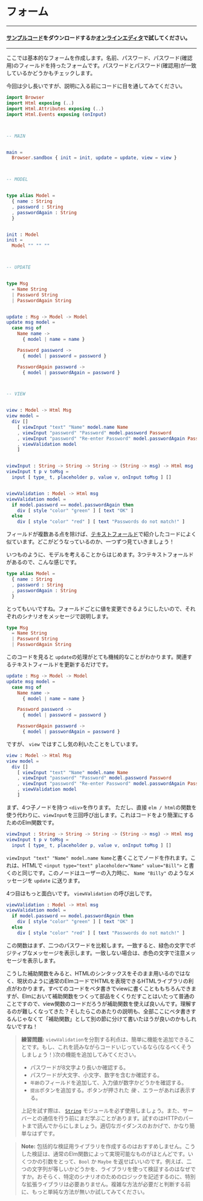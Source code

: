 <!--
# Forms
-->

# フォーム

---

<!--
#### [Clone the code](https://github.com/evancz/elm-architecture-tutorial/) or follow along in the [online editor](https://ellie-app.com/37gWB93n8jJa1).
-->

#### [サンプルコード](https://github.com/evancz/elm-architecture-tutorial/)をダウンロードするか[オンラインエディタ](https://ellie-app.com/37gWB93n8jJa1)で試してください。

---

<!--
Here we will make a rudimentary form. It has a field for your name, a field for your password, and a field to verify that password. We will also do some very simple validation (do the two passwords match?) just because it is simple to add.
-->

ここでは基本的なフォームを作成します。名前、パスワード、パスワード(確認用)のフィールドを持ったフォームです。パスワードとパスワード(確認用)が一致しているかどうかもチェックします。

<!--
The code is a bit longer in this case, but I still think it is valuable to look through it before you get into the description of what is going on.
-->

今回は少し長いですが、説明に入る前にコードに目を通してみてください。


```elm
import Browser
import Html exposing (..)
import Html.Attributes exposing (..)
import Html.Events exposing (onInput)



-- MAIN


main =
  Browser.sandbox { init = init, update = update, view = view }



-- MODEL


type alias Model =
  { name : String
  , password : String
  , passwordAgain : String
  }


init : Model
init =
  Model "" "" ""



-- UPDATE


type Msg
  = Name String
  | Password String
  | PasswordAgain String


update : Msg -> Model -> Model
update msg model =
  case msg of
    Name name ->
      { model | name = name }

    Password password ->
      { model | password = password }

    PasswordAgain password ->
      { model | passwordAgain = password }



-- VIEW


view : Model -> Html Msg
view model =
  div []
    [ viewInput "text" "Name" model.name Name
    , viewInput "password" "Password" model.password Password
    , viewInput "password" "Re-enter Password" model.passwordAgain PasswordAgain
    , viewValidation model
    ]


viewInput : String -> String -> String -> (String -> msg) -> Html msg
viewInput t p v toMsg =
  input [ type_ t, placeholder p, value v, onInput toMsg ] []


viewValidation : Model -> Html msg
viewValidation model =
  if model.password == model.passwordAgain then
    div [ style "color" "green" ] [ text "OK" ]
  else
    div [ style "color" "red" ] [ text "Passwords do not match!" ]
```
<!--
This is pretty similar to our [text field example](text_fields.md), just with more fields. Let's walk through how it came to be!
-->
フィールドが複数ある点を除けば、[テキストフォールド](text_fields.md)で紹介したコードによく似ています。どこがどうなっているのか、一つずつ見ていきましょう！

<!--
As always, you start out by guessing at the `Model`. We know there are going to be three text fields, so let's just go with that:
-->
いつものように、モデルを考えることからはじめます。3つテキストフォールドがあるので、こんな感じです。

```elm
type alias Model =
  { name : String
  , password : String
  , passwordAgain : String
  }
```
<!--
Great, seems reasonable. We expect that each of these fields can be changed separately, so our messages should account for each of those scenarios.
-->

とってもいいですね。フォールドごとに値を変更できるようにしたいので、それぞれのシナリオをメッセージで説明します。

```elm
type Msg
  = Name String
  | Password String
  | PasswordAgain String
```
<!--
This means our `update` is pretty mechanical. Just update the relevant field:
-->

このコードを見ると `update`の処理がとても機械的なことがわかります。関連するテキストフィールドを更新するだけです。

```elm
update : Msg -> Model -> Model
update msg model =
  case msg of
    Name name ->
      { model | name = name }

    Password password ->
      { model | password = password }

    PasswordAgain password ->
      { model | passwordAgain = password }
```
<!--
We get a little bit fancier than normal in our `view` though.
-->

ですが、 `view` ではすこし気の利いたことをしています。

```elm
view : Model -> Html Msg
view model =
  div []
    [ viewInput "text" "Name" model.name Name
    , viewInput "password" "Password" model.password Password
    , viewInput "password" "Re-enter Password" model.passwordAgain PasswordAgain
    , viewValidation model
    ]
```
<!--
We start by creating a `<div>` with four child nodes. But instead of using functions from `elm/html` directly, we call Elm functions to make our code more concise! We start with three calls to `viewInput`:
-->

まず、4つ子ノードを持つ `<div>`を作ります。 ただし、直接 `elm / html`の関数を使う代わりに、`viewInput`を三回呼び出します。これはコードをより簡潔にするためのElm関数です。

```elm
viewInput : String -> String -> String -> (String -> msg) -> Html msg
viewInput t p v toMsg =
  input [ type_ t, placeholder p, value v, onInput toMsg ] []
```
<!--
So `viewInput "text" "Name" model.name Name` can create a node like `<input type="text" placeholder="Name" value="Bill">`. That node will also send messages like `Name "Billy"` to `update` on user input.
-->
`viewInput "text" "Name" model.name Name`と書くことでノードを作れます。これは、HTMLで `<input type="text" placeholder="Name" value="Bill">` と書くのと同じです。このノードはユーザーの入力時に、 `Name "Billy"` のようなメッセージを `update` に送ります。

<!--
The fourth entry is more interesting. It is a call to `viewValidation`:
-->

4つ目はもっと面白いです。 `viewValidation` の呼び出しです。

```elm
viewValidation : Model -> Html msg
viewValidation model =
  if model.password == model.passwordAgain then
    div [ style "color" "green" ] [ text "OK" ]
  else
    div [ style "color" "red" ] [ text "Passwords do not match!" ]
```
<!--
This function first compares the two passwords. If they match, you get green text and a positive message. If they do not match, you get red text and a helpful message.
-->

この関数はまず、二つのパスワードを比較します。一致すると、緑色の文字でポジティブなメッセージを表示します。一致しない場合は、赤色の文字で注意メッセージを表示します。

<!--
These helper functions begin to show the benefits of having our HTML library be normal Elm code. We _could_ put all that code into our `view`, but making helper functions is totally normal in Elm, even in view code. Is this getting hard to understand? Maybe I can break out a helper function!
-->

こうした補助関数をみると、HTMLのシンタックスをそのまま用いるのではなく、現状のように通常のElmコードでHTMLを表現できるHTMLライブラリの利点がわかります。すべてのコードをベタ書きでviewに書くことももちろんできますが、Elmにおいて補助関数をつくって部品をくくりだすことはいたって普通のことですので、view関数のコードだろうが補助関数を使えば良いんです。理解するのが難しくなってきた？そしたらこのあたりの説明も、全部ここにベタ書きするんじゃなくて「補助関数」として別の節に分けて書いたほうが良いのかもしれないですね！


<!--
> **Exercises:** One cool thing about breaking `viewValidation` out is that it is pretty easy to augment. If you are messing with the code as you read through this (as you should be!) you should try to:
>
>  - Check that the password is longer than 8 characters.
>  - Make sure the password contains upper case, lower case, and numeric characters.
>  - Add an additional field for `age` and check that it is a number.
>  - Add a `Submit` button. Only show errors *after* it has been pressed.
>
> Be sure to use the helpers in the [`String`](https://package.elm-lang.org/packages/elm/core/latest/String) module if you try any of these! Also, we need to learn more before we start talking to servers, so make sure you read all the way to the HTTP part before trying that. It will be significantly easier with proper guidance!
-->

> **練習問題:** `viewValidation`を分割する利点は、簡単に機能を追加できることです。もし、これを読みながらコードいじっているなら(なるべくそうしましょう！)次の機能を追加してみてください。
>
> - パスワードが8文字より長いか確認する。
> - パスワードが大文字、小文字、数字を含むか確認する。
> - `年齢`のフィールドを追加して、入力値が数字かどうかを確認する。
> - `提出`ボタンを追加する。ボタンが押された *後* 、エラーがあれば表示する。
>
>上記を試す際は、 [`String`](https://package.elm-lang.org/packages/elm/core/latest/String) モジュールを必ず使用しましょう。また、サーバーとの通信を行う前にまだ学ぶことがあります。試すのはHTTPのパートまで読んでからにしましょう。適切なガイダンスのおかげで、かなり簡単なはずです。

<!--
> **Note:** It seems like efforts to make generic validation libraries have not been too successful. I think the problem is that the checks are usually best captured by normal Elm functions. Take some args, give back a `Bool` or `Maybe`. E.g. Why use a library to check if two strings are equal? So as far as we know, the simplest code comes from writing the logic for your particular scenario without any special extras. So definitely give that a shot before deciding you need something more complex!
-->

> **Note:** 包括的な検証用ライブラリを作成するのはおすすめしません。こうした検証は、通常のElm関数によって実現可能なものがほとんどです。いくつかの引数をとって、`Bool` か `Maybe` を返せばいいのです。例えば、二つの文字列が等しいかどうかを、ライブラリを使って検証するのはなぜですか。おそらく、特定のシナリオのためのロジックを記述するのに、特別な拡張ライブラリは必要ありません。複雑な方法が必要だと判断する前に、もっと単純な方法が無いか試してみてください。
